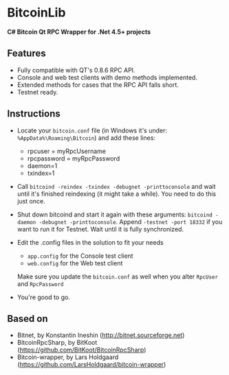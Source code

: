 BitcoinLib
==========

**C# Bitcoin Qt RPC Wrapper for .Net 4.5+ projects**


Features
--------

- Fully compatible with QT's 0.8.6 RPC API.
- Console and web test clients with demo methods implemented.
- Extended methods for cases that the RPC API falls short.
- Testnet ready.

Instructions
------------

- Locate your `bitcoin.conf` file (in Windows it's under: `%AppData%\Roaming\Bitcoin`) and add these lines:
	- rpcuser = myRpcUsername
	- rpcpassword = myRpcPassword
	- daemon=1
	- txindex=1

- Call `bitcoind -reindex -txindex -debugnet -printtoconsole` and wait until it's finished reindexing (it might take a while). You need to do this just once.

- Shut down bitcoind and start it again with these arguments: `bitcoind -daemon -debugnet -printtoconsole`. Append `-testnet -port 18332` if you want to run it for Testnet. Wait until it is fully synchronized. 

- Edit the .config files in the solution to fit your needs
	- `app.config` for the Console test client
	- `web.config` for the Web test client

  Make sure you update the `bitcoin.conf` as well when you alter `RpcUser` and `RpcPassword` 

- You're good to go.

Based on
--------

- Bitnet, by Konstantin Ineshin (http://bitnet.sourceforge.net)
- BitcoinRpcSharp, by BitKoot (https://github.com/BitKoot/BitcoinRpcSharp)
- Bitcoin-wrapper, by Lars Holdgaard (https://github.com/LarsHoldgaard/bitcoin-wrapper)